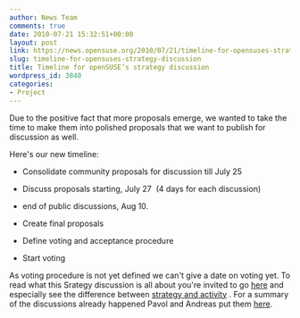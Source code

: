 ```yaml
---
author: News Team
comments: true
date: 2010-07-21 15:32:51+00:00
layout: post
link: https://news.opensuse.org/2010/07/21/timeline-for-opensuses-strategy-discussion/
slug: timeline-for-opensuses-strategy-discussion
title: Timeline for openSUSE’s strategy discussion
wordpress_id: 3840
categories:
- Project
---
```


Due to the positive fact that more proposals emerge, we wanted to take the time to make them into polished proposals that we want to publish for discussion as well.




Here's our new timeline:








	
  * Consolidate community proposals for discussion till July 25

	
  * Discuss proposals starting, July 27  (4 days for each discussion)

	
  * end of public discussions, Aug 10.

	
  * Create final proposals

	
  * Define voting and acceptance procedure

	
  * Start voting





As voting procedure is not yet defined we can't give a date on voting yet. To read what this Srategy discussion is all about you're invited to go [here](//wiki.opensuse.org/Portal:Strategy) and especially see the difference between [strategy and activity](//wiki.opensuse.org/openSUSE:What_is_Strategy#Strategy_versus_activities) . For a summary of the discussions already happened Pavol and Andreas put them [here](//wiki.opensuse.org/openSUSE:Strategy_discussion_comments).
